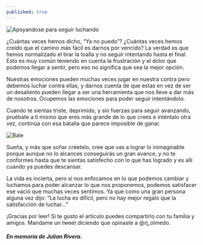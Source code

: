 ```yaml
---
published: true
---
```

![Apoyandose para seguir luchando]({{site.baseurl}}/images/luchar.jpg)


¿Cuántas veces hemos dicho, “Ya no puedo”? ¿Cuántas veces hemos creído que el camino más fácil es darnos por vencido? La verdad es que hemos normalizado el tirar la toalla y no seguir intentando hasta el final. Esto es muy común teniendo en cuenta la frustración y el dolor que podemos llegar a sentir, pero eso no significa que sea la mejor opción.

Nuestras emociones pueden muchas veces jugar en nuestra contra pero debemos luchar contra ellas, y darnos cuenta de que estas en vez de ser un desaliento pueden llegar a ser una herramienta que nos lleve a dar más de nosotros. Ocupemos las emociones para poder seguir intentándolo.

Cuando te sientas triste, deprimido, y sin fuerzas para seguir avanzando, pruébate a ti mismo que eres más grande de lo que crees e inténtalo otra vez, continúa con esa batalla que parece imposible de ganar.


![Bale]({{site.baseurl}}/images/bale.jpg)


Sueña, y más que soñar créetelo, cree que vas a lograr lo inimaginable porque aunque no lo alcances conseguirás un gran avance, y no te conformes hasta que te sientas satisfecho con lo que has logrado y es allí cuando ya puedes descansar.

La vida es incierta, pero si nos enfocamos en lo que podemos cambiar y luchamos para poder alcanzar lo que nos proponemos, podemos satisfacer ese vació que muchas veces sentimos. Ya que como una gran persona alguna vez dijo: “La lucha es difícil, pero no hay mejor regalo que la satisfacción de luchar…”

¡Gracias por leer! Si te gusto el artículo puedes compartirlo con tu familia y amigos. Mandame un tweet diciendo que opinaste a @rj_olmedo.

##### En memoria de Julian Rivera.